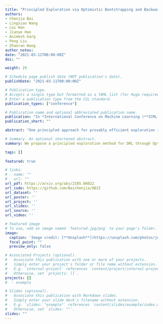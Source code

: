 ```yaml
---
title: "Principled Exploration via Optimistic Bootstrapping and Backward Induction."
authors:
- Chenjia Bai
- Lingxiao Wang
- Lei Han
- Jianye Hao
- Animesh Garg
- Peng Liu
- Zhaoran Wang
author_notes:
date: "2021-03-11T00:00:00Z"
doi: ""

weight: 29

# Schedule page publish date (NOT publication's date).
publishDate: "2021-03-11T00:00:00Z"

# Publication type.
# Accepts a single type but formatted as a YAML list (for Hugo requirements).
# Enter a publication type from the CSL standard.
publication_types: ["conference"]

# Publication name and optional abbreviated publication name.
publication: "In *International Conference on Machine Learning (**ICML**)*, 2021 &nbsp;&nbsp;&nbsp; <mark>**Spotlight**</mark>"
publication_short: ""

abstract: "One principled approach for provably efficient exploration is incorporating the upper confidence bound (UCB) into the value function as a bonus. However, UCB is specified to deal with linear and tabular settings and is incompatible with Deep Reinforcement Learning (DRL). In this paper, we propose a principled exploration method for DRL through Optimistic Bootstrapping and Backward Induction (OB2I). OB2I constructs a general-purpose UCB-bonus through non-parametric bootstrap in DRL. The UCB-bonus estimates the epistemic uncertainty of state-action pairs for optimistic exploration. We build theoretical connections between the proposed UCB-bonus and the LSVI-UCB in a linear setting. We propagate future uncertainty in a time-consistent manner through episodic backward update, which exploits the theoretical advantage and empirically improves the sample-efficiency. Our experiments in the MNIST maze and Atari suite suggest that OB2I outperforms several state-of-the-art exploration approaches."

# Summary. An optional shortened abstract.
summary: We propose a principled exploration method for DRL through Optimistic Bootstrapping and Backward Induction (OB2I).

tags: []
  
featured: true

# links:
# - name: ""
#   url: ""
url_pdf: https://arxiv.org/abs/2105.06022
url_code: https://github.com/Baichenjia/OB2I  
url_dataset: ''
url_poster: ''
url_project: ''
url_slides: ''
url_source: ''
url_video: ''

# Featured image
# To use, add an image named `featured.jpg/png` to your page's folder. 
image:
  caption: 'Image credit: [**Unsplash**](https://unsplash.com/photos/jdD8gXaTZsc)'
  focal_point: ""
  preview_only: false

# Associated Projects (optional).
#   Associate this publication with one or more of your projects.
#   Simply enter your project's folder or file name without extension.
#   E.g. `internal-project` references `content/project/internal-project/index.md`.
#   Otherwise, set `projects: []`.
projects: []
#  - example

# Slides (optional).
#   Associate this publication with Markdown slides.
#   Simply enter your slide deck's filename without extension.
#   E.g. `slides: "example"` references `content/slides/example/index.md`.
#   Otherwise, set `slides: ""`.
slides: ""
---
```

